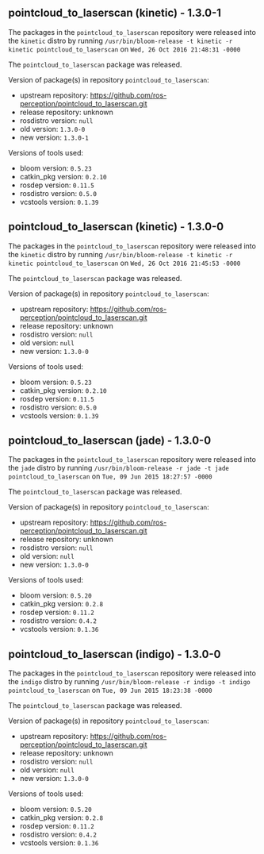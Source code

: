## pointcloud_to_laserscan (kinetic) - 1.3.0-1

The packages in the `pointcloud_to_laserscan` repository were released into the `kinetic` distro by running `/usr/bin/bloom-release -t kinetic -r kinetic pointcloud_to_laserscan` on `Wed, 26 Oct 2016 21:48:31 -0000`

The `pointcloud_to_laserscan` package was released.

Version of package(s) in repository `pointcloud_to_laserscan`:

- upstream repository: https://github.com/ros-perception/pointcloud_to_laserscan.git
- release repository: unknown
- rosdistro version: `null`
- old version: `1.3.0-0`
- new version: `1.3.0-1`

Versions of tools used:

- bloom version: `0.5.23`
- catkin_pkg version: `0.2.10`
- rosdep version: `0.11.5`
- rosdistro version: `0.5.0`
- vcstools version: `0.1.39`


## pointcloud_to_laserscan (kinetic) - 1.3.0-0

The packages in the `pointcloud_to_laserscan` repository were released into the `kinetic` distro by running `/usr/bin/bloom-release -t kinetic -r kinetic pointcloud_to_laserscan` on `Wed, 26 Oct 2016 21:45:53 -0000`

The `pointcloud_to_laserscan` package was released.

Version of package(s) in repository `pointcloud_to_laserscan`:

- upstream repository: https://github.com/ros-perception/pointcloud_to_laserscan.git
- release repository: unknown
- rosdistro version: `null`
- old version: `null`
- new version: `1.3.0-0`

Versions of tools used:

- bloom version: `0.5.23`
- catkin_pkg version: `0.2.10`
- rosdep version: `0.11.5`
- rosdistro version: `0.5.0`
- vcstools version: `0.1.39`


## pointcloud_to_laserscan (jade) - 1.3.0-0

The packages in the `pointcloud_to_laserscan` repository were released into the `jade` distro by running `/usr/bin/bloom-release -r jade -t jade pointcloud_to_laserscan` on `Tue, 09 Jun 2015 18:27:57 -0000`

The `pointcloud_to_laserscan` package was released.

Version of package(s) in repository `pointcloud_to_laserscan`:
- upstream repository: https://github.com/ros-perception/pointcloud_to_laserscan.git
- release repository: unknown
- rosdistro version: `null`
- old version: `null`
- new version: `1.3.0-0`

Versions of tools used:
- bloom version: `0.5.20`
- catkin_pkg version: `0.2.8`
- rosdep version: `0.11.2`
- rosdistro version: `0.4.2`
- vcstools version: `0.1.36`


## pointcloud_to_laserscan (indigo) - 1.3.0-0

The packages in the `pointcloud_to_laserscan` repository were released into the `indigo` distro by running `/usr/bin/bloom-release -r indigo -t indigo pointcloud_to_laserscan` on `Tue, 09 Jun 2015 18:23:38 -0000`

The `pointcloud_to_laserscan` package was released.

Version of package(s) in repository `pointcloud_to_laserscan`:
- upstream repository: https://github.com/ros-perception/pointcloud_to_laserscan.git
- release repository: unknown
- rosdistro version: `null`
- old version: `null`
- new version: `1.3.0-0`

Versions of tools used:
- bloom version: `0.5.20`
- catkin_pkg version: `0.2.8`
- rosdep version: `0.11.2`
- rosdistro version: `0.4.2`
- vcstools version: `0.1.36`


